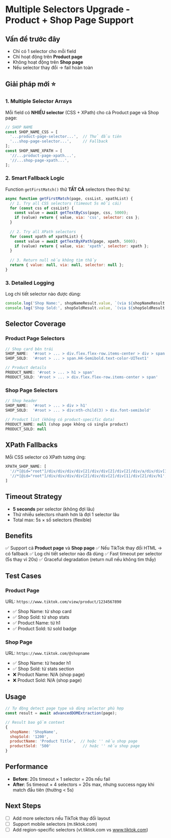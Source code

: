 # Multiple Selectors Upgrade - Product + Shop Page Support

## Vấn đề trước đây
- Chỉ có 1 selector cho mỗi field
- Chỉ hoạt động trên **Product page**
- Không hoạt động trên **Shop page**
- Nếu selector thay đổi → fail hoàn toàn

## Giải pháp mới ⭐

### 1. Multiple Selector Arrays
Mỗi field có **NHIỀU selector** (CSS + XPath) cho cả Product page và Shop page:

```javascript
// SHOP NAME
const SHOP_NAME_CSS = [
  '...product-page-selector...',  // Thử đầu tiên
  '...shop-page-selector...',     // Fallback
];
const SHOP_NAME_XPATH = [
  '//...product-page-xpath...',
  '//...shop-page-xpath...',
];
```

### 2. Smart Fallback Logic
Function `getFirstMatch()` thử **TẤT CẢ** selectors theo thứ tự:

```javascript
async function getFirstMatch(page, cssList, xpathList) {
  // 1. Try all CSS selectors (timeout 5s mỗi cái)
  for (const css of cssList) {
    const value = await getTextByCss(page, css, 5000);
    if (value) return { value, via: 'css', selector: css };
  }
  
  // 2. Try all XPath selectors
  for (const xpath of xpathList) {
    const value = await getTextByXPath(page, xpath, 5000);
    if (value) return { value, via: 'xpath', selector: xpath };
  }
  
  // 3. Return null nếu không tìm thấy
  return { value: null, via: null, selector: null };
}
```

### 3. Detailed Logging
Log chi tiết selector nào được dùng:

```javascript
console.log('Shop Name:', shopNameResult.value, `(via ${shopNameResult.via})`);
console.log('Shop Sold:', shopSoldResult.value, `(via ${shopSoldResult.via})`);
```

## Selector Coverage

### Product Page Selectors
```javascript
// Shop card bên trái
SHOP_NAME:  '#root > ... > div.flex.flex-row.items-center > div > span'
SHOP_SOLD:  '#root > ... > span.H4-Semibold.text-color-UIText1'

// Product details
PRODUCT_NAME: '#root > ... > h1 > span'
PRODUCT_SOLD: '#root > ... > div.flex.flex-row.items-center > span'
```

### Shop Page Selectors
```javascript
// Shop header
SHOP_NAME:  '#root > ... > div > h1'
SHOP_SOLD:  '#root > ... > div:nth-child(3) > div.font-semibold'

// Product list (không có product-specific data)
PRODUCT_NAME: null (shop page không có single product)
PRODUCT_SOLD: null
```

## XPath Fallbacks
Mỗi CSS selector có XPath tương ứng:
```javascript
XPATH_SHOP_NAME: [
  '//*[@id="root"]/div/div/div/div[2]/div/div[2]/div[2]/div/a/div/div[1]/div/span',
  '//*[@id="root"]/div/div/div/div[2]/div/div[2]/div[1]/div[2]/div/h1',
]
```

## Timeout Strategy
- **5 seconds** per selector (không đợi lâu)
- Thử nhiều selectors nhanh hơn là đợi 1 selector lâu
- Total max: 5s × số selectors (flexible)

## Benefits
✅ Support cả **Product page** và **Shop page**
✅ Nếu TikTok thay đổi HTML → có fallback
✅ Log chi tiết selector nào đã dùng
✅ Fast timeout per selector (5s thay vì 20s)
✅ Graceful degradation (return null nếu không tìm thấy)

## Test Cases

### Product Page
URL: `https://www.tiktok.com/view/product/1234567890`
- ✅ Shop Name: từ shop card
- ✅ Shop Sold: từ shop stats
- ✅ Product Name: từ h1
- ✅ Product Sold: từ sold badge

### Shop Page
URL: `https://www.tiktok.com/@shopname`
- ✅ Shop Name: từ header h1
- ✅ Shop Sold: từ stats section
- ❌ Product Name: N/A (shop page)
- ❌ Product Sold: N/A (shop page)

## Usage
```javascript
// Tự động detect page type và dùng selector phù hợp
const result = await advancedDOMExtraction(page);

// Result bao gồm context
{
  shopName: 'ShopName',
  shopSold: '1200',
  productName: 'Product Title',  // hoặc '' nếu shop page
  productSold: '500'              // hoặc '' nếu shop page
}
```

## Performance
- **Before**: 20s timeout × 1 selector = 20s nếu fail
- **After**: 5s timeout × 4 selectors = 20s max, nhưng success ngay khi match đầu tiên (thường < 5s)

## Next Steps
- [ ] Add more selectors nếu TikTok thay đổi layout
- [ ] Support mobile selectors (m.tiktok.com)
- [ ] Add region-specific selectors (vt.tiktok.com vs www.tiktok.com)
